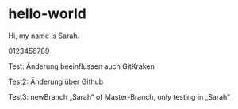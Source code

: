 ﻿# hello-world

Hi, my name is Sarah.

0123456789

Test: Änderung beeinflussen auch GitKraken

Test2: Änderung über Github

Test3: newBranch „Sarah“ of Master-Branch, only testing in „Sarah“
